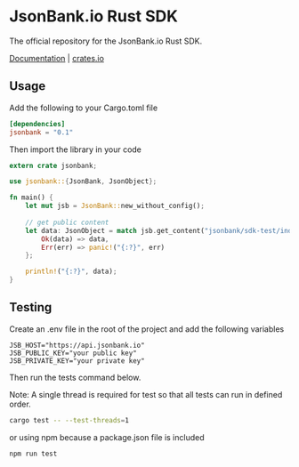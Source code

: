 # JsonBank.io Rust SDK

The official repository for the JsonBank.io Rust SDK.

[Documentation](https://docs.jsonbank.io/sdks/rust) | [crates.io](https://crates.io/crates/jsonbank)


## Usage

Add the following to your Cargo.toml file

```toml
[dependencies]
jsonbank = "0.1"
```

Then import the library in your code

```rust
extern crate jsonbank;

use jsonbank::{JsonBank, JsonObject};

fn main() {
    let mut jsb = JsonBank::new_without_config();
   
    // get public content
    let data: JsonObject = match jsb.get_content("jsonbank/sdk-test/index.json") {
        Ok(data) => data,
        Err(err) => panic!("{:?}", err)
    };

    println!("{:?}", data);
}
```


## Testing
Create an .env file in the root of the project and add the following variables

```dotenv
JSB_HOST="https://api.jsonbank.io"
JSB_PUBLIC_KEY="your public key"
JSB_PRIVATE_KEY="your private key"
```

Then run the tests command below.

Note: A single thread is required for test so that all tests can run in defined order.
```bash
cargo test -- --test-threads=1
```

or using npm because a package.json file is included

```bash
npm run test
```
